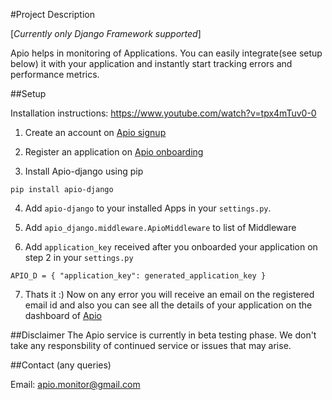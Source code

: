 #Project Description 

[*Currently only Django Framework supported*]

Apio helps in monitoring of Applications. You can easily integrate(see setup below) it with your application and instantly start tracking errors and performance metrics.


##Setup

Installation instructions: https://www.youtube.com/watch?v=tpx4mTuv0-0

1. Create an account on [Apio signup](https://apio.in/signup)

2. Register an application on [Apio onboarding](https://apio.in/onboarding)

3. Install Apio-django using pip

`pip install apio-django`

4. Add `apio-django` to your installed Apps in your `settings.py`.

5. Add `apio_django.middleware.ApioMiddleware` to list of Middleware

6. Add `application_key` received after you onboarded your application on step 2 in your `settings.py`

`APIO_D = { "application_key": generated_application_key }`

7. Thats it :) Now on any error you will receive an email on the registered email id and also you can see all the details of your application on the dashboard of [Apio](https://apio.in) 


##Disclaimer
The Apio service is currently in beta testing phase. We don't take any responsbility of continued service or issues that may arise. 

##Contact (any queries)

Email: apio.monitor@gmail.com